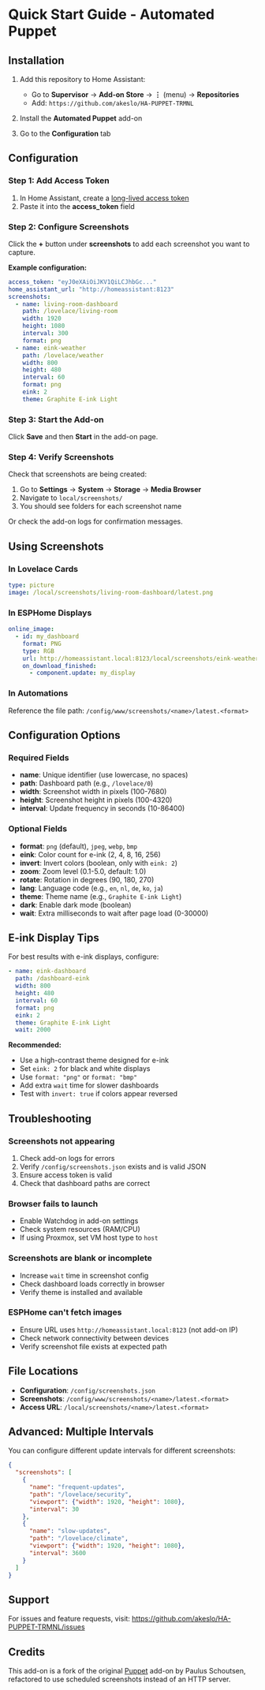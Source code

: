 # Quick Start Guide - Automated Puppet

## Installation

1. Add this repository to Home Assistant:
   - Go to **Supervisor** → **Add-on Store** → **⋮** (menu) → **Repositories**
   - Add: `https://github.com/akeslo/HA-PUPPET-TRMNL`

2. Install the **Automated Puppet** add-on

3. Go to the **Configuration** tab

## Configuration

### Step 1: Add Access Token

1. In Home Assistant, create a [long-lived access token](https://www.home-assistant.io/docs/authentication/#your-account-profile)
2. Paste it into the **access_token** field

### Step 2: Configure Screenshots

Click the **+** button under **screenshots** to add each screenshot you want to capture.

**Example configuration:**

```yaml
access_token: "eyJ0eXAiOiJKV1QiLCJhbGc..."
home_assistant_url: "http://homeassistant:8123"
screenshots:
  - name: living-room-dashboard
    path: /lovelace/living-room
    width: 1920
    height: 1080
    interval: 300
    format: png
  - name: eink-weather
    path: /lovelace/weather
    width: 800
    height: 480
    interval: 60
    format: png
    eink: 2
    theme: Graphite E-ink Light
```

### Step 3: Start the Add-on

Click **Save** and then **Start** in the add-on page.

### Step 4: Verify Screenshots

Check that screenshots are being created:
1. Go to **Settings** → **System** → **Storage** → **Media Browser**
2. Navigate to `local/screenshots/`
3. You should see folders for each screenshot name

Or check the add-on logs for confirmation messages.

## Using Screenshots

### In Lovelace Cards

```yaml
type: picture
image: /local/screenshots/living-room-dashboard/latest.png
```

### In ESPHome Displays

```yaml
online_image:
  - id: my_dashboard
    format: PNG
    type: RGB
    url: http://homeassistant.local:8123/local/screenshots/eink-weather/latest.png
    on_download_finished:
      - component.update: my_display
```

### In Automations

Reference the file path: `/config/www/screenshots/<name>/latest.<format>`

## Configuration Options

### Required Fields
- **name**: Unique identifier (use lowercase, no spaces)
- **path**: Dashboard path (e.g., `/lovelace/0`)
- **width**: Screenshot width in pixels (100-7680)
- **height**: Screenshot height in pixels (100-4320)
- **interval**: Update frequency in seconds (10-86400)

### Optional Fields
- **format**: `png` (default), `jpeg`, `webp`, `bmp`
- **eink**: Color count for e-ink (2, 4, 8, 16, 256)
- **invert**: Invert colors (boolean, only with `eink: 2`)
- **zoom**: Zoom level (0.1-5.0, default: 1.0)
- **rotate**: Rotation in degrees (90, 180, 270)
- **lang**: Language code (e.g., `en`, `nl`, `de`, `ko`, `ja`)
- **theme**: Theme name (e.g., `Graphite E-ink Light`)
- **dark**: Enable dark mode (boolean)
- **wait**: Extra milliseconds to wait after page load (0-30000)

## E-ink Display Tips

For best results with e-ink displays, configure:

```yaml
- name: eink-dashboard
  path: /dashboard-eink
  width: 800
  height: 480
  interval: 60
  format: png
  eink: 2
  theme: Graphite E-ink Light
  wait: 2000
```

**Recommended:**
- Use a high-contrast theme designed for e-ink
- Set `eink: 2` for black and white displays
- Use `format: "png"` or `format: "bmp"`
- Add extra `wait` time for slower dashboards
- Test with `invert: true` if colors appear reversed

## Troubleshooting

### Screenshots not appearing
1. Check add-on logs for errors
2. Verify `/config/screenshots.json` exists and is valid JSON
3. Ensure access token is valid
4. Check that dashboard paths are correct

### Browser fails to launch
- Enable Watchdog in add-on settings
- Check system resources (RAM/CPU)
- If using Proxmox, set VM host type to `host`

### Screenshots are blank or incomplete
- Increase `wait` time in screenshot config
- Check dashboard loads correctly in browser
- Verify theme is installed and available

### ESPHome can't fetch images
- Ensure URL uses `http://homeassistant.local:8123` (not add-on IP)
- Check network connectivity between devices
- Verify screenshot file exists at expected path

## File Locations

- **Configuration**: `/config/screenshots.json`
- **Screenshots**: `/config/www/screenshots/<name>/latest.<format>`
- **Access URL**: `/local/screenshots/<name>/latest.<format>`

## Advanced: Multiple Intervals

You can configure different update intervals for different screenshots:

```json
{
  "screenshots": [
    {
      "name": "frequent-updates",
      "path": "/lovelace/security",
      "viewport": {"width": 1920, "height": 1080},
      "interval": 30
    },
    {
      "name": "slow-updates",
      "path": "/lovelace/climate",
      "viewport": {"width": 1920, "height": 1080},
      "interval": 3600
    }
  ]
}
```

## Support

For issues and feature requests, visit:
https://github.com/akeslo/HA-PUPPET-TRMNL/issues

## Credits

This add-on is a fork of the original [Puppet](https://github.com/balloob/home-assistant-addons) add-on by Paulus Schoutsen, refactored to use scheduled screenshots instead of an HTTP server.
